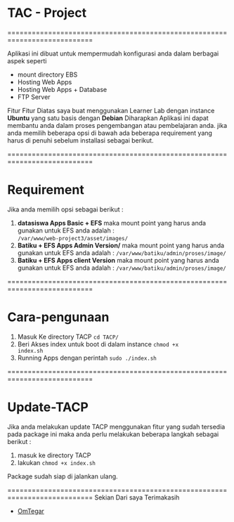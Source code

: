 # TAC - Project

===========================================================================

Aplikasi ini dibuat untuk mempermudah konfigurasi anda dalam berbagai aspek seperti 
- mount directory EBS
- Hosting Web Apps 
- Hosting Web Apps + Database
- FTP Server

Fitur Fitur Diatas saya buat menggunakan Learner Lab 
dengan instance <strong>Ubuntu</strong> yang satu basis dengan <strong>Debian</strong>
Diharapkan Aplikasi ini dapat membantu anda dalam proses pengembangan atau pembelajaran anda.
jika anda memilih beberapa opsi di bawah ada beberapa requirement yang harus di penuhi sebelum installasi sebagai berikut.

===========================================================================
# Requirement
Jika anda memilih opsi sebagai berikut :
1. <strong>datasiswa Apps Basic + EFS</strong> maka mount point yang harus anda gunakan untuk EFS anda adalah : <br>
<code>/var/www/web-project3/asset/images/</code>
2. <strong>Batiku + EFS Apps Admin Version/</strong> maka mount point yang harus anda gunakan untuk EFS anda adalah :
<code>/var/www/batiku/admin/proses/image/</code>
3. <strong>Batiku + EFS Apps client Version</strong> maka mount point yang harus anda gunakan untuk EFS anda adalah :
<code>/var/www/batiku/admin/proses/image/</code>

===========================================================================
# Cara-pengunaan
1. Masuk Ke directory TACP 
<code>cd TACP/</code>
2. Beri Akses index untuk boot di dalam instance
<code>chmod +x index.sh</code>
3. Running Apps dengan perintah
<code>sudo ./index.sh</code>

===========================================================================
# Update-TACP
Jika anda melakukan update TACP menggunakan fitur yang 
sudah tersedia pada package ini maka anda perlu melakukan beberapa
langkah sebagai berikut : <br>
1. masuk ke directory TACP
2. lakukan <code>chmod +x index.sh</code><br>

Package sudah siap di jalankan ulang.

===========================================================================
Sekian Dari saya Terimakasih 

- <a href="https://github.com/OmTegar">OmTegar</a>



